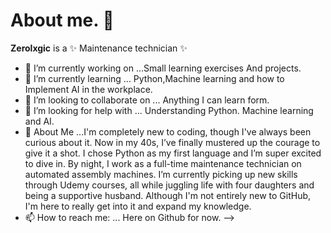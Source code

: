 # About me. 👋


**Zerolxgic** is a ✨ Maintenance technician ✨ 



- 🔭 I’m currently working on ...Small learning exercises And projects.
- 🌱 I’m currently learning ... Python,Machine learning and how to Implement AI in the workplace.
- 👯 I’m looking to collaborate on ... Anything I can learn form.
- 🤔 I’m looking for help with ... Understanding Python. Machine learning and AI. 
- 💬 About Me ...I'm completely new to coding, though I've always been curious about it. Now in my 40s, I’ve finally mustered up the courage to give it a shot. I chose Python as my first language and I’m super excited to dive in. By night, I work as a full-time maintenance technician on automated assembly machines. I’m currently picking up new skills through Udemy courses, all while juggling life with four daughters and being a supportive husband. Although I'm not entirely new to GitHub, I'm here to really get into it and expand my knowledge.
- 📫 How to reach me: ... Here on Github for now.
-->
